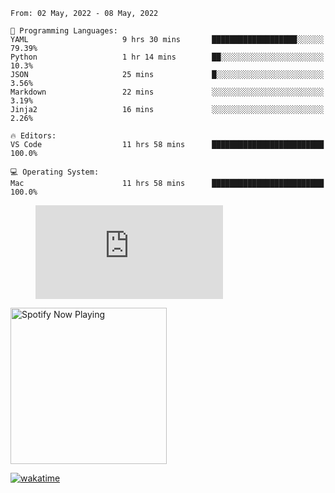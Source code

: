 <!--START_SECTION:waka-->
```text
From: 02 May, 2022 - 08 May, 2022

💬 Programming Languages: 
YAML                     9 hrs 30 mins       ███████████████████░░░░░░   79.39% 
Python                   1 hr 14 mins        ██░░░░░░░░░░░░░░░░░░░░░░░   10.3% 
JSON                     25 mins             █░░░░░░░░░░░░░░░░░░░░░░░░   3.56% 
Markdown                 22 mins             ░░░░░░░░░░░░░░░░░░░░░░░░░   3.19% 
Jinja2                   16 mins             ░░░░░░░░░░░░░░░░░░░░░░░░░   2.26%

🔥 Editors: 
VS Code                  11 hrs 58 mins      █████████████████████████   100.0%

💻 Operating System: 
Mac                      11 hrs 58 mins      █████████████████████████   100.0%

```


<!--END_SECTION:waka-->

<figure><embed src="https://wakatime.com/share/@gregnrobinson/001c6d31-0c95-44f9-b6d7-9fd705354f62.svg"></embed></figure>

[<img src="https://spotify-playing-gregnrobinson.vercel.app/api/spotify/?background_color=transparent&border_color=transparent" alt="Spotify Now Playing" width="250" />](https://open.spotify.com/user/gregnrobinson-ca)

[![wakatime](https://wakatime.com/badge/user/37718f76-572e-4513-b2c5-41c4d93d287a.svg)](https://wakatime.com/@37718f76-572e-4513-b2c5-41c4d93d287a)



